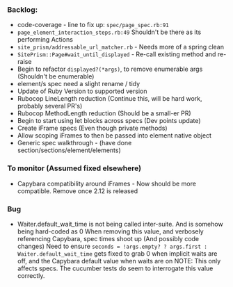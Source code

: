 ### Backlog:
-  code-coverage - line to fix up: `spec/page_spec.rb:91`
-  `page_element_interaction_steps.rb:49` Shouldn't be there as its performing Actions
-  `site_prism/addressable_url_matcher.rb` - Needs more of a spring clean
-  `SitePrism::Page#wait_until_displayed` - Re-call existing method and re-raise
-  Begin to refactor `displayed?(*args)`, to remove enumerable args (Shouldn't be enumerable)
-  element/s spec need a slight rename / tidy
-  Update of Ruby Version to supported version
-  Rubocop LineLength reduction (Continue this, will be hard work, probably several PR's)
-  Rubocop MethodLength reduction (Should be a small-er PR)
-  Begin to start using let blocks across specs (Dev points update)
-  Create iFrame specs (Even though private methods)
-  Allow scoping iFrames to then be passed into element native object
- Generic spec walkthrough - (have done section/sections/element/elements)

### To monitor (Assumed fixed elsewhere)
-  Capybara compatibility around iFrames - Now should be more compatible. Remove once 2.12 is released

### Bug
- Waiter.default_wait_time is not being called inter-suite. And is somehow being hard-coded as 0
When removing this value, and verbosely referencing Capybara, spec times shoot up (And possibly code changes)
Need to ensure `seconds = !args.empty? ? args.first : Waiter.default_wait_time` gets fixed to grab 0
when implicit waits are off, and the Capybara default value when waits are on
NOTE: This only affects specs. The cucumber tests do seem to interrogate this value correctly.
